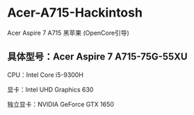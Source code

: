 # Acer-A715-Hackintosh
Acer Aspire 7 A715 黑苹果 (OpenCore引导) 

具体型号：Acer Aspire 7 A715-75G-55XU
-
CPU：Intel Core i5-9300H

显卡：Intel UHD Graphics 630

独立显卡：NVIDIA GeForce GTX 1650

